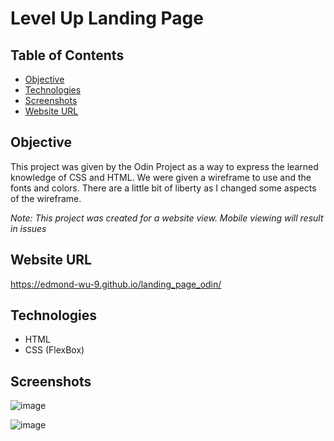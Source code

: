 # Level Up Landing Page

## Table of Contents
* [Objective](#objective)
* [Technologies](#technologies)
* [Screenshots](#screenshots)
* [Website URL](#website)

## Objective
This project was given by the Odin Project as a way to express the learned knowledge of CSS and HTML. We were given a wireframe to use and the fonts and colors. There are a little bit of liberty as I changed some aspects of the wireframe. 

*Note: This project was created for a website view. Mobile viewing will result in issues*

## Website URL
https://edmond-wu-9.github.io/landing_page_odin/

## Technologies
* HTML 
* CSS (FlexBox)

## Screenshots

![image](https://user-images.githubusercontent.com/115105345/229179615-23d0d1ed-b548-4e31-8b29-9b6714106e6a.png)

![image](https://user-images.githubusercontent.com/115105345/229179685-ba7b6e3a-5d01-4d52-8ead-4bbd8a21e984.png)
